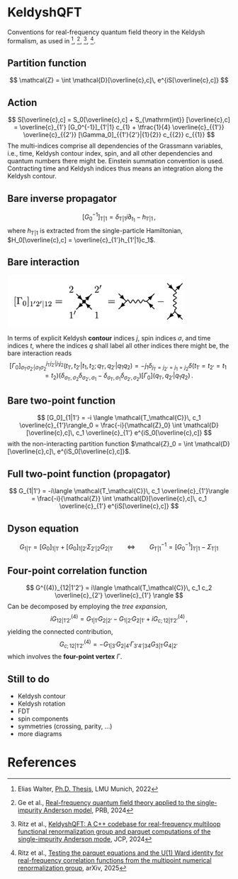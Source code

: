 # KeldyshQFT

Conventions for real-frequency quantum field theory in the Keldysh formalism, as used in [^1], [^2], [^3], [^4].

## Partition function
$$
    \mathcal{Z} = \int \mathcal{D}[\overline{c},c]\, e^{iS[\overline{c},c]}
$$

## Action
$$
S[\overline{c},c] = S_0[\overline{c},c] + S_{\mathrm{int}} [\overline{c},c] = \overline{c}_{1'} [G_0^{-1}]_{1'|1} c_{1} + \tfrac{1}{4} \overline{c}_{{1'}}  \overline{c}_{{2'}} [\Gamma_0]_{{1'}{2'}|{1}{2}} c_{{2}} c_{{1}}
$$
The multi-indices comprise all dependencies of the Grassmann variables, i.e., time, Keldysh contour index, spin, and all other dependencies and quantum numbers there might be. Einstein summation convention is used. Contracting time and Keldysh indices thus means an integration along the Keldysh contour. 

## Bare inverse propagator
$$
    [G_0^{-1}]_{1'|1} = \delta_{1'|1} i\partial_{t_1} - h_{1'|1}\, ,
$$
where $h_{1'|1}$ is extracted from the single-particle Hamiltonian, $H_0[\overline{c},c] = \overline{c}_{1'}h_{1'|1}c_1$.

## Bare interaction
<img src="img/bare.png" alt="Alt Text" width="400"/>

In terms of explicit Keldysh **contour** indices $j$, spin indices $\sigma$, and time indices $t$, where the indices $q$ shall label all other indices there might be, the bare interaction reads
$$
[\Gamma_0]^{j_{1'}j_{2'}|j_1 j_2}_{\sigma_{1'}\sigma_{2'}|\sigma_1 \sigma_2}(t_{1'},t_{2'}|t_1,t_2 ; q_{1'},q_{2'}|q_1 q_2) 
= -j_1 \delta_{j_{1'}=j_{2'}=j_{1}=j_{2}} \delta(t_{1'}=t_{2'}=t_{1}=t_{2})
(\delta_{\sigma_{1'},\sigma_2}\delta_{\sigma_{2'},\sigma_1} - \delta_{\sigma_{1'},\sigma_1}\delta_{\sigma_{2'},\sigma_2}) [\Gamma_0](q_{1'},q_{2'}|q_1 q_2)\, .
$$

## Bare two-point function
$$
[G_0]_{1|1'} = -i \langle \mathcal{T_\mathcal{C}}\,  c_1 \overline{c}_{1'}\rangle_0 = \frac{-i}{\mathcal{Z}_0} \int \mathcal{D}[\overline{c},c]\, c_1 \overline{c}_{1'} e^{iS_0[\overline{c},c]}
$$
with the non-interacting partition function $\mathcal{Z}_0 = \int \mathcal{D}[\overline{c},c]\,  e^{iS_0[\overline{c},c]}$.

## Full two-point function (propagator)
$$
G_{1|1'} = -i\langle \mathcal{T_\mathcal{C}}\, c_1 \overline{c}_{1'}\rangle = \frac{-i}{\mathcal{Z}} \int \mathcal{D}[\overline{c},c]\, c_1 \overline{c}_{1'} e^{iS[\overline{c},c]}
$$

## Dyson equation
$$
 G_{1|1'} = [G_0]_{1|1'} + [G_0]_{1|2'} \Sigma_{2'|2} G_{2|1'}  \qquad \Leftrightarrow  \qquad G^{-1}_{1'|1} = [G_0^{-1}]_{1'|1} - \Sigma_{1'|1}
$$

## Four-point correlation function
$$
G^{(4)}_{12|1'2'} = i\langle \mathcal{T_\mathcal{C}}\, c_1 c_2 \overline{c}_{2'} \overline{c}_{1'} \rangle
$$
Can be decomposed by employing the *tree expansion*,
$$
i G^{(4)}_{12|1'2'} = G_{1|1'} G_{2|2'} - G_{1|2'} G_{2|1'} + i G^{(4)}_{c;\,12|1'2'}\, ,
$$
yielding the connected contribution,
$$
G^{(4)}_{c;\,12|1'2'} = - G_{1|3'} G_{2|4'} \Gamma_{3'4'|34} G_{3|1'} G_{4|2'}\, 
$$
which involves the **four-point vertex** $\Gamma$.

## Still to do

- Keldysh contour
- Keldysh rotation
- FDT
- spin components
- symmetries (crossing, parity, ...)
- more diagrams


# References

[^1]: Elias Walter, [Ph.D. Thesis](https://www.asc.physik.lmu.de/lsvondelft/publications/pdf/walter_elias.pdf), LMU Munich, 2022

[^2]: Ge et al., [Real-frequency quantum field theory applied to the single-impurity Anderson model](https://doi.org/10.1103/PhysRevB.109.115128), PRB, 2024

[^3]: Ritz et al., [KeldyshQFT: A C++ codebase for real-frequency multiloop functional renormalization group and parquet computations of the single-impurity Anderson mode](https://doi.org/10.1063/5.0221340), JCP, 2024

[^4]: Ritz et al., [Testing the parquet equations and the U(1) Ward identity for real-frequency correlation functions from the multipoint numerical renormalization group](https://arxiv.org/abs/2504.05910), arXiv, 2025
